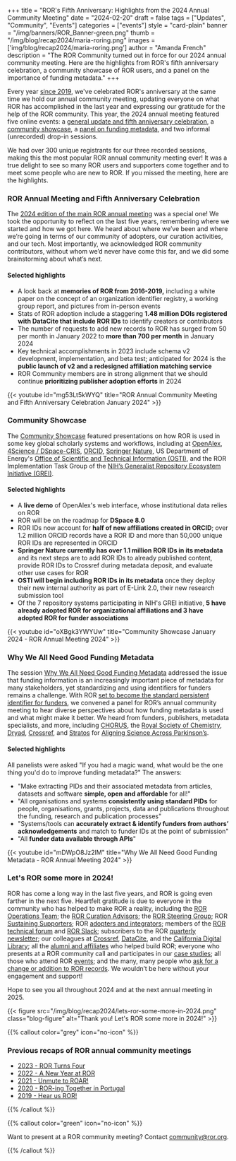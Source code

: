 +++
title = "ROR's Fifth Anniversary: Highlights from the 2024 Annual Community Meeting"
date = "2024-02-20"
draft = false
tags = ["Updates", "Community", "Events"]
categories = ["events"]
style = "card-plain"
banner = "/img/banners/ROR_Banner-green.png"
thumb = "/img/blog/recap2024/maria-roring.png"
images = ['img/blog/recap2024/maria-roring.png']
author = "Amanda French"
description = "The ROR Community turned out in force for our 2024 annual community meeting. Here are the highlights from ROR's fifth anniversary celebration, a community showcase of ROR users, and a panel on the importance of funding metadata."
+++

Every year [since 2019](/blog/2019-02-10-announcing-first-ror-prototype), we've celebrated ROR's anniversary at the same time we hold our annual community meeting, updating everyone on what ROR has accomplished in the last year and expressing our gratitude for the help of the ROR community. This year, the 2024 annual meeting featured five online events: a [general update and fifth anniversary celebration](/events/2024-01-30-annual-meeting-and-fifth-anniversary), a [community showcase](/2024-01-30-community-showcase), a [panel on funding metadata](/events/2024-01-31-why-we-all-need-good-funding-metadata), and two informal (unrecorded) drop-in sessions. 

We had over 300 unique registrants for our three recorded sessions, making this the most popular ROR annual community meeting ever! It was a true delight to see so many ROR users and supporters come together and to meet some people who are new to ROR. If you missed the meeting, here are the highlights. 

### ROR Annual Meeting and Fifth Anniversary Celebration

The [2024 edition of the main ROR annual meeting](/events/2024-01-30-annual-meeting-and-fifth-anniversary) was a special one! We took the opportunity to reflect on the last five years, remembering where we started and how we got here. We heard about where we’ve been and where we’re going in terms of our community of adopters, our curation activities, and our tech. Most importantly, we acknowledged ROR community contributors, without whom we’d never have come this far, and we did some brainstorming about what’s next. 

#### Selected highlights

- A look back at **memories of ROR from 2016-2019,** including a white paper on the concept of an organization identifier registry, a working group report, and pictures from in-person events
- Stats of ROR adoption include a staggering **1.48 million DOIs registered with DataCite that include ROR IDs** to identify creators or contributors
- The number of requests to add new records to ROR has surged from 50 per month in January 2022 to **more than 700 per month** in January 2024
- Key technical accomplishments in 2023 include schema v2 development, implementation, and beta test; anticipated for 2024 is the **public launch of v2 and a redesigned affiliation matching service**
- ROR Community members are in strong alignment that we should continue **prioritizing publisher adoption efforts** in 2024

{{< youtube id="mg53Lt5kWYQ" title="ROR Annual Community Meeting and Fifth Anniversary Celebration January 2024" >}}

### Community Showcase

The [Community Showcase](/events/2024-01-30-community-showcase) featured presentations on how ROR is used in some key global scholarly systems and workflows, including at [OpenAlex](https://openalex.org), [4Science / DSpace-CRIS](https://www.4science.com/dspace-cris/), [ORCID](https://orcid.org), [Springer Nature](https://www.springernature.com/), US Department of Energy's [Office of Scientific and Technical Information (OSTI)](https://osti.gov), and the ROR Implementation Task Group of the [NIH’s Generalist Repository Ecosystem Initiative (GREI)](https://datascience.nih.gov/data-ecosystem/generalist-repository-ecosystem-initiative). 

#### Selected highlights

- A **live demo** of OpenAlex's web interface, whose institutional data relies on ROR 
- ROR will be on the roadmap for **DSpace 8.0**
- ROR IDs now account for **half of new affiliations created in ORCID**; over 1.2 million ORCID records have a ROR ID and more than 50,000 unique ROR IDs are represented in ORCID
- **Springer Nature currently has over 1.1 million ROR IDs in its metadata** and its next steps are to add ROR IDs to already published content, provide ROR IDs to Crossref during metadata deposit, and evaluate other use cases for ROR
- **OSTI will begin including ROR IDs in its metadata** once they deploy their new internal authority as part of E-Link 2.0, their new research submission tool
- Of the 7 repository systems participating in NIH's GREI initiative, **5 have already adopted ROR for organizational affiliations and 3 have adopted ROR for funder associations**

{{< youtube id="oXBgk3YWYUw" title="Community Showcase January 2024 - ROR Annual Meeting 2024" >}}

### Why We All Need Good Funding Metadata

The session [Why We All Need Good Funding Metadata](/events/2024-01-31-why-we-all-need-good-funding-metadata) addressed the issue that funding information is an increasingly important piece of metadata for many stakeholders, yet standardizing and using identifiers for funders remains a challenge. With ROR [set to become the standard persistent identifier for funders](https://ror.org/blog/2023-09-07-open-funder-registry-transition-ror-cross-post/), we convened a panel for ROR’s annual community meeting to hear diverse perspectives about how funding metadata is used and what might make it better. We heard from funders, publishers, metadata specialists, and more, including  [CHORUS](https://chorusagccess.org), the [Royal Society of Chemistry](https://rsc.org), [Dryad](https://datadryad.org), [Crossref](https://crossref.org), and [Stratos](https://strategiesos.org/) for [Aligning Science Across Parkinson’s](https://parkinsonsroadmap.org/).

#### Selected highlights
All panelists were asked "If you had a magic wand, what would be the one thing you'd do to improve funding metadata?" The answers: 

- "Make extracting PIDs and their associated metadata from articles, datasets and software **simple, open and affordable** for all!"
- "All organisations and systems **consistently using standard PIDs** for people, organisations, grants, projects, data and publications throughout the funding, research and publication processes"
- "Systems/tools can **accurately extract & identify funders from authors’ acknowledgements** and match to funder IDs at the point of submission"
- "All **funder data available through APIs**"

{{< youtube id="mDWpO8Jz2lM" title="Why We All Need Good Funding Metadata - ROR Annual Meeting 2024" >}}

### Let's ROR some more in 2024!

ROR has come a long way in the last five years, and ROR is going even farther in the next five. Heartfelt gratitude is due to everyone in the community who has helped to make ROR a reality, including the [ROR Operations Team](/about/#operations-team); the [ROR Curation Advisors](/community/#curation-advisory-board); the [ROR Steering Group](/community/#steering-group); ROR [Sustaining Supporters](/community/#supporters); ROR [adopters and integrators](https://bit.ly/ror-integrations); members of the [ROR technical forum](https://groups.google.com/a/ror.org/g/ror-tech) and [ROR Slack](https://tinyurl.com/ror-slack); subscribers to the ROR [quarterly newsletter](http://eepurl.com/gjkT9H); our colleagues at [Crossref](https://crossref.org), [DataCite](https://datacite.org), and the [California Digital Library](https://cdlib.org); all the [alumni and affiliates](/about/#alumni-and-affiliates) who helped build ROR; everyone who presents at a ROR community call and participates in our [case studies](/categories/case-studies); all those who attend ROR [events](/events); and the many, many people who [ask for a change or addition to ROR records](https://github.com/ror-community/ror-updates/issues). We wouldn’t be here without your engagement and support!

Hope to see you all throughout 2024 and at the next annual meeting in 2025. 

{{< figure src="/img/blog/recap2024/lets-ror-some-more-in-2024.png" class="blog-figure" alt="Thank you! Let's ROR some more in 2024!" >}}


{{% callout color="grey" icon="no-icon" %}}
### Previous recaps of ROR annual community meetings 

- [2023 - ROR Turns Four](/blog/2023-02-13-ror-turns-four/)
- [2022 - A New Year at ROR](/blog/2022-02-14-new-year-at-ror)  
- [2021 - Unmute to ROAR!](/blog/2021-02-03-ror-annual-meeting) 
- [2020 - ROR-ing Together in Portugal](/blog/2020-02-10-ror-ing-in-portugal) 
- [2019 - Hear us ROR!](/blog/2019-02-10-announcing-first-ror-prototype/)

{{% /callout %}}

{{% callout color="green" icon="no-icon" %}}

Want to present at a ROR community meeting? Contact <community@ror.org>.

{{% /callout %}}